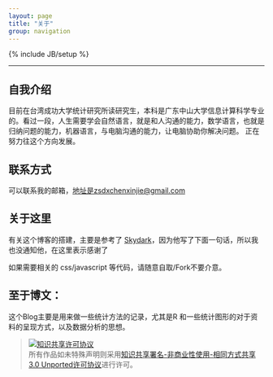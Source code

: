 ```yaml
---
layout: page
title: "关于"
group: navigation
---
```

{% include JB/setup %}

---

## 自我介绍

目前在台湾成功大学统计研究所读研究生，本科是广东中山大学信息计算科学专业的。看过一段，人生需要学会自然语言，就是和人沟通的能力，数学语言，也就是归纳问题的能力，机器语言，与电脑沟通的能力，让电脑协助你解决问题。 正在努力往这个方向发展。

## 联系方式

可以联系我的邮箱，地址是zsdxchenxinjie@gmail.com


## 关于这里

有关这个博客的搭建，主要是参考了 [Skydark][Skydark]，因为他写了下面一句话，所以我也没通知他，在这里表示感谢了

如果需要相关的 css/javascript 等代码，请随意自取/Fork不要介意。


## 至于博文：

这个Blog主要是用来做一些统计方法的记录，尤其是R 和一些统计图形的对于资料的呈现方式，以及数据分析的思想。



> <a rel="license" href="http://creativecommons.org/licenses/by-nc-sa/3.0/"><img alt="知识共享许可协议" style="border-width:0" src="http://i.creativecommons.org/l/by-nc-sa/3.0/88x31.png" /></a><br />所有作品如未特殊声明则采用<a rel="license" href="http://creativecommons.org/licenses/by-nc-sa/3.0/">知识共享署名-非商业性使用-相同方式共享 3.0 Unported许可协议</a>进行许可。



[Skydark]: http://blog.skydark.info/
